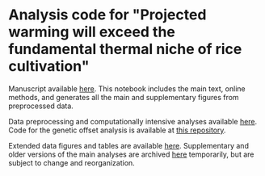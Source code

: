 # Analysis code for "Projected warming will exceed the fundamental thermal niche of rice cultivation"

Manuscript available [here](https://github.com/nick-gauthier/rice/blob/main/main.qmd). This notebook includes the main text, online methods, and generates all the main and supplementary figures from preprocessed data.

Data preprocessing and computationally intensive analyses available [here](https://github.com/nick-gauthier/rice/blob/main/methods.qmd). Code for the genetic offset analysis is available at [this repository](https://github.com/ornobalam/riceGenomicOffset).

Extended data figures and tables are available [here](https://github.com/nick-gauthier/rice/blob/main/extended_data.qmd). Supplementary and older versions of the main analyses are archived [here](https://github.com/nick-gauthier/rice/blob/main/extras/) temporarily, but are subject to change and reorganization.


